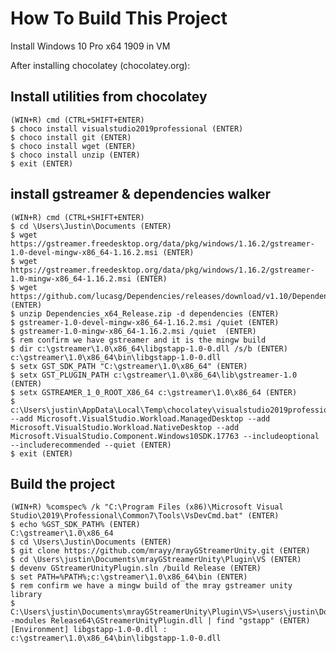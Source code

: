 # How To Build This Project #

Install Windows 10 Pro x64 1909 in VM

After installing chocolatey (chocolatey.org):

## Install utilities from chocolatey ##
    (WIN+R) cmd (CTRL+SHIFT+ENTER)
    $ choco install visualstudio2019professional (ENTER)
    $ choco install git (ENTER)
    $ choco install wget (ENTER)
    $ choco install unzip (ENTER)
    $ exit (ENTER)

## install gstreamer & dependencies walker ##
    (WIN+R) cmd (CTRL+SHIFT+ENTER)
    $ cd \Users\Justin\Documents (ENTER)
    $ wget https://gstreamer.freedesktop.org/data/pkg/windows/1.16.2/gstreamer-1.0-devel-mingw-x86_64-1.16.2.msi (ENTER)
    $ wget https://gstreamer.freedesktop.org/data/pkg/windows/1.16.2/gstreamer-1.0-mingw-x86_64-1.16.2.msi (ENTER)
    $ wget https://github.com/lucasg/Dependencies/releases/download/v1.10/Dependencies_x64_Release.zip (ENTER)
    $ unzip Dependencies_x64_Release.zip -d dependencies (ENTER)
    $ gstreamer-1.0-devel-mingw-x86_64-1.16.2.msi /quiet (ENTER)
    $ gstreamer-1.0-mingw-x86_64-1.16.2.msi /quiet  (ENTER)
    $ rem confirm we have gstreamer and it is the mingw build
    $ dir c:\gstreamer\1.0\x86_64\libgstapp-1.0-0.dll /s/b (ENTER)
    c:\gstreamer\1.0\x86_64\bin\libgstapp-1.0-0.dll
    $ setx GST_SDK_PATH "C:\gstreamer\1.0\x86_64" (ENTER)
    $ setx GST_PLUGIN_PATH c:\gstreamer\1.0\x86_64\lib\gstreamer-1.0 (ENTER)
    $ setx GSTREAMER_1_0_ROOT_X86_64 c:\gstreamer\1.0\x86_64 (ENTER)
    $ c:\Users\justin\AppData\Local\Temp\chocolatey\visualstudio2019professional\16.6.0.0\vs_Professional.exe --add Microsoft.VisualStudio.Workload.ManagedDesktop --add Microsoft.VisualStudio.Workload.NativeDesktop --add Microsoft.VisualStudio.Component.Windows10SDK.17763 --includeoptional --includerecommended --quiet (ENTER)
    $ exit (ENTER)

## Build the project ##
    (WIN+R) %comspec% /k "C:\Program Files (x86)\Microsoft Visual Studio\2019\Professional\Common7\Tools\VsDevCmd.bat" (ENTER)
    $ echo %GST_SDK_PATH% (ENTER)
    C:\gstreamer\1.0\x86_64
    $ cd \Users\Justin\Documents (ENTER)
    $ git clone https://github.com/mrayy/mrayGStreamerUnity.git (ENTER)
    $ cd \Users\justin\Documents\mrayGStreamerUnity\Plugin\VS (ENTER)
    $ devenv GStreamerUnityPlugin.sln /build Release (ENTER)
    $ set PATH=%PATH%;c:\gstreamer\1.0\x86_64\bin (ENTER)
    $ rem confirm we have a mingw build of the mray gstreamer unity library
    $ C:\Users\justin\Documents\mrayGStreamerUnity\Plugin\VS>\users\justin\Downloads\dependencies\Dependencies.exe -modules Release64\GStreamerUnityPlugin.dll | find "gstapp" (ENTER)
    [Environment] libgstapp-1.0-0.dll : c:\gstreamer\1.0\x86_64\bin\libgstapp-1.0-0.dll

